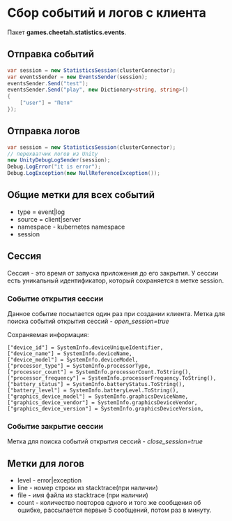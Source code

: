 # Сбор событий и логов с клиента

Пакет **games.cheetah.statistics.events**.

## Отправка событий

```csharp
var session = new StatisticsSession(clusterConnector);
var eventsSender = new EventsSender(session);
eventsSender.Send("test");
eventsSender.Send("play", new Dictionary<string, string>()
{
    ["user"] = "Петя"
});
```

## Отправка логов

```csharp
var session = new StatisticsSession(clusterConnector);
// перехватчик логов из Unity
new UnityDebugLogSender(session);
Debug.LogError("it is error");
Debug.LogException(new NullReferenceException());
```

## Общие метки для всех событий

- type = event|log
- source = client|server
- namespace - kubernetes namespace
- session

## Сессия

Сессия - это время от запуска приложения до его закрытия. 
У сессии есть уникальный идентификатор, который сохраняется в метке session.

### Событие открытия сессии
Данное событие посылается один раз при создании клиента.
Метка для поиска событий открытия сессий - *open_session=true*

Сохраняемая информация:

```
["device_id"] = SystemInfo.deviceUniqueIdentifier,
["device_name"] = SystemInfo.deviceName,
["device_model"] = SystemInfo.deviceModel,
["processor_type"] = SystemInfo.processorType,
["processor_count"] = SystemInfo.processorCount.ToString(),
["processor_frequency"] = SystemInfo.processorFrequency.ToString(),
["battery_status"] = SystemInfo.batteryStatus.ToString(),
["battery_level"] = SystemInfo.batteryLevel.ToString(),
["graphics_device_model"] = SystemInfo.graphicsDeviceName,
["graphics_device_vendor"] = SystemInfo.graphicsDeviceVendor,
["graphics_device_version"] = SystemInfo.graphicsDeviceVersion,
```

### Событие закрытие сессии

Метка для поиска событий открытия сессий - *close_session=true*

## Метки для логов

- level - error|exception
- line - номер строки из stacktrace(при наличии)
- file - имя файла из stacktrace (при наличии)
- count - количество повторов одного и того же сообщения об ошибке, рассылается первые 5 сообщений, потом раз в минуту.
